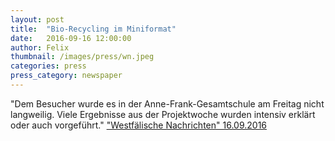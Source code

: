 ```yaml
---
layout: post
title:  "Bio-Recycling im Miniformat"
date:   2016-09-16 12:00:00
author: Felix
thumbnail: /images/press/wn.jpeg
categories: press
press_category: newspaper
---
```

"Dem Besucher wurde es in der Anne-Frank-Gesamtschule am Freitag nicht langweilig. Viele Ergebnisse aus der Projektwoche wurden intensiv erklärt oder auch vorgeführt."
<a href="http://www.wn.de/Muensterland/Kreis-Coesfeld/Havixbeck/2534407-AFG-praesentiert-Projekt-Ergebnisse-Bio-Recycling-im-Miniformat">"Westfälische Nachrichten" 16.09.2016</a>
